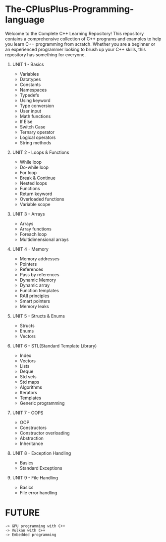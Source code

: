 # The-CPlusPlus-Programming-language
Welcome to the Complete C++ Learning Repository! This repository contains a comprehensive collection of C++ programs and examples to help you learn C++ programming from scratch. Whether you are a beginner or an experienced programmer looking to brush up your C++ skills, this repository has something for everyone.

1. UNIT 1 - Basics
    - Variables
    - Datatypes
    - Constants
    - Namespaces
    - Typedefs
    - Using keyword
    - Type conversion
    - User input
    - Math functions
    - If Else
    - Switch Case
    - Ternary operator
    - Logical operators
    - String methods


2. UNIT 2 - Loops & Functions
    - While loop
    - Do-while loop
    - For loop
    - Break & Continue
    - Nested loops
    - Functions
    - Return keyword
    - Overloaded functions
    - Variable scope


3. UNIT 3 - Arrays
    - Arrays
    - Array functions
    - Foreach loop
    - Multidimensional arrays


4. UNIT 4 - Memory
    - Memory addresses
    - Pointers
    - References
    - Pass by references
    - Dynamic Memory
    - Dynamic array
    - Function templates
    - RAII principles
    - Smart pointers
    - Memory leaks


5. UNIT 5 - Structs & Enums
    - Structs
    - Enums
    - Vectors


6. UNIT 6 - STL(Standard Template Library)
    - Index
    - Vectors
    - Lists
    - Deque
    - Std sets
    - Std maps
    - Algorithms
    - Iterators
    - Templates
    - Generic programming


7. UNIT 7 - OOPS
    - OOP
    - Constructors
    - Constructor overloading
    - Abstraction
    - Inheritance


8. UNIT 8 - Exception Handling
    - Basics
    - Standard Exceptions


9. UNIT 9 - File Handling
    - Basics
    - File error handling


# FUTURE

    -> GPU programming with C++
    -> Vulkan with C++
    -> Embedded programming